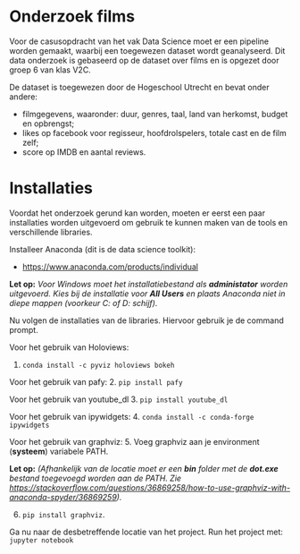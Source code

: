# Onderzoek films
Voor de casusopdracht van het vak Data Science moet er een pipeline worden gemaakt, waarbij een toegewezen dataset wordt geanalyseerd. Dit data onderzoek is gebaseerd op de dataset over films en is opgezet door groep 6 van klas V2C. 

De dataset is toegewezen door de Hogeschool Utrecht en bevat onder andere:
* filmgegevens, waaronder: duur, genres, taal, land van herkomst, budget en opbrengst;
* likes op facebook voor regisseur, hoofdrolspelers, totale cast en de film zelf;
* score op IMDB en aantal reviews.

# Installaties
Voordat het onderzoek gerund kan worden, moeten er eerst een paar installaties worden uitgevoerd om gebruik te kunnen maken van de tools en verschillende libraries.

Installeer Anaconda (dit is de data science toolkit):
* https://www.anaconda.com/products/individual

**Let op:** *Voor Windows moet het installatiebestand als **administator** worden uitgevoerd. Kies bij de installatie voor **All Users** en plaats Anaconda niet in diepe mappen (voorkeur C: of D: schijf).*

Nu volgen de installaties van de libraries. Hiervoor gebruik je de command prompt.

Voor het gebruik van Holoviews:

1. `conda install -c pyviz holoviews bokeh`

Voor het gebruik van pafy:
2. `pip install pafy`

Voor het gebruik van youtube_dl
3. `pip install youtube_dl`

Voor het gebruik van ipywidgets:
4. `conda install -c conda-forge ipywidgets`

Voor het gebruik van graphviz:
5. Voeg graphviz aan je environment (**systeem**) variabele PATH. 

**Let op:** *(Afhankelijk van de locatie moet er een **bin** folder met de **dot.exe** bestand toegevoegd worden aan de PATH.
Zie https://stackoverflow.com/questions/36869258/how-to-use-graphviz-with-anaconda-spyder/36869259).*

6. `pip install graphviz`.

Ga nu naar de desbetreffende locatie van het project. Run het project met: 
`jupyter notebook`
